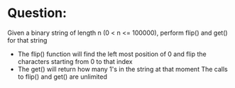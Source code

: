 # Question:
Given a binary string of length n (0 < n <= 100000), perform flip() and get() for that string
- The flip() function will find the left most position of 0 and flip the characters starting from 0 to that index
- The get() will return how many 1's in the string at that moment
The calls to flip() and get() are unlimited
